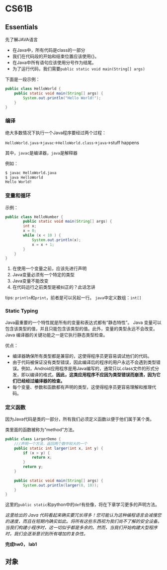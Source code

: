 # CS61B

## Essentials

先了解JAVA语言

-  在Java中，所有代码是class的一部分
- 我们在代码段的开始和结束位置应该使用{}。
- 在Java中所有语句应该使用分号作为结尾。
- 为了运行代码，我们需要`public static void main(String[] args)`

下面是一段示例：

```java
public class HelloWorld {
	public static void main(String[] args) {
        System.out.println("Hello World!");
    }
}
```



### 编译

绝大多数情况下执行一个Java程序要经过两个过程：

`HelloWorld.java`->`javac`->`HelloWorld.class`->`java`->stuff  happens

其中，`javac`是编译器，`java`是解释器

例如：

```bash
$ javac HelloWorld.java
$ java HelloWorld
Hello World! 
```

### 变量和循环

示例：

```java
public class HelloNumber {
        public static void main(String[] args) {
        int x;
        x = 0;
        while (x < 10 ) {
            System.out.println(x);
            x = x + 1;
        }
    }
}
```

1. 在使用一个变量之前，应该先进行声明
2. Java变量必须有一个特定的类型
3. Java变量不能改变
4. 在代码运行之前类型是被纠正的？此话怎讲

tips: `println`和`print`，前者是可以另起一行。
`java`中定义数组：`int[]`

### Static Typing

Java最重要的一个特性就是所有的变量和表达式都有“静态特性”。
Java 变量可以包含该类型的值，并且只能包含该类型的值。此外，变量的类型永远不会改变。
Java 编译器的关键功能之一是它执行静态类型检查。

优点：

- 编译器确保所有类型都是兼容的，这使得程序员更容易调试他们的代码。
- 由于代码被保证没有类型错误，因此编译后的程序的用户永远不会遇到类型错误。例如，Android应用程序是用Java编写的，通常只以.class文件的形式分发，即以编译的格式。**因此，这类应用程序不应因为类型错误而崩溃，因为它们已经经过编译器的检查。**
- 每个变量、参数和函数都有声明的类型，这使得程序员更容易理解和推理代码。



### 定义函数

因为Java代码是类的一部分，所有我们必须定义函数以便于他们属于某个类。

类里面的函数被称为“method”方法。

```java
public class LargerDemo {
    ///声明一个方法，返回两个数中较大的一个
    public static int larger(int x, int y) {
        if (x > y) {
            return x;
        }
        return y;
    }
	
    public static void main(String[] args) {
        System.out.println(larger(8, 10));
    }
}
```

这里的`public static`和python中的`def`有些像，将在下章学习更多的声明方法。

*这里给出的 Java 代码看起来确实要冗长得多！您可能认为这种编程语言会减慢您的速度，而且在短期内确实如此。将所有这些东西视为我们尚不了解的安全设备。当我们构建小程序时，这一切似乎都是多余的。然而，当我们开始构建大型程序时，我们会逐渐意识到所有增加的复杂性。*

**完成hw0， lab1**

## 对象

